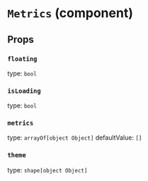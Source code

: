 `Metrics` (component)
=====================



Props
-----

### `floating`

type: `bool`


### `isLoading`

type: `bool`


### `metrics`

type: `arrayOf[object Object]`
defaultValue: `[]`


### `theme`

type: `shape[object Object]`

